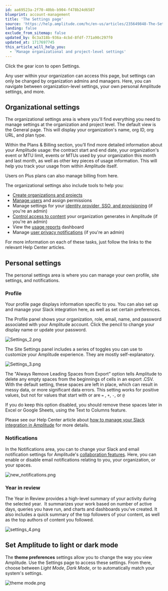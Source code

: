 ```yaml
---
id: aa69523a-2f70-40bb-b904-f478b24d6587
blueprint: account-management
title: 'The Settings page'
source: 'https://help.amplitude.com/hc/en-us/articles/235649848-The-Settings-page'
landing: false
exclude_from_sitemap: false
updated_by: 0c3a318b-936a-4cbd-8fdf-771a90c297f0
updated_at: 1717697745
this_article_will_help_you:
  - 'Manage organizational and project-level settings'
---
```

Click the gear icon to open Settings. 

Any user within your organization can access this page, but settings can only be changed by organization admins and managers. Here, you can navigate between organization-level settings, your own personal Amplitude settings, and more.

## Organizational settings

The organizational settings area is where you'll find everything you need to manage settings at the organization and project level. The default view is the General page. This will display your organization's name, org ID, org URL, and plan type. 

Within the Plans & Billing section, you’ll find more detailed information about your Amplitude usage: the contract start and end date, your organization's event or MTU limit, events or MTUs used by your organization this month and last month, as well as other key pieces of usage information. This will help you track your usage from within Amplitude itself.

Users on Plus plans can also manage billing from here.

The organizational settings also include tools to help you:

* [Create organizations and projects](/docs/admin/account-management/manage-orgs-projects)
* [Manage users](/docs/admin/account-management/manage-users) and assign permissions
* Manage settings for your [identity provider, SSO, and provisioning](/docs/admin/single-sign-on/sso) (if you're an admin)
* [Control access to content](/docs/analytics/share-external) your organization generates in Amplitude (if you're an admin)
* View the [usage reports](/docs/admin/billing-use/usage-reports) dashboard
* Manage [user privacy notifications](/docs/admin/account-management/manage-notifications) (if you're an admin)

For more information on each of these tasks, just follow the links to the relevant Help Center articles.

## Personal settings

The personal settings area is where you can manage your own profile, site settings, and notifications.

### Profile

Your profile page displays information specific to you. You can also set up and manage your Slack integration here, as well as set certain preferences.

The Profile panel shows your organization, role, email, name, and password associated with your Amplitude account. Click the pencil to change your display name or update your password. 

![Settings_2.png](/docs/output/img/account-management/settings-2-png.png)

The Site Settings panel includes a series of toggles you can use to customize your Amplitude experience. They are mostly self-explanatory.

![Settings_3.png](/docs/output/img/account-management/settings-3-png.png)

The "Always Remove Leading Spaces from Export” option tells Amplitude to delete any empty spaces from the beginnings of cells in an export .CSV. With the default setting, these spaces are left in place, which can result in messy data, or more significant data errors. This setting works for positive values, but not for values that start with or are `=` , `+`, `-`, or `@`

If you do keep this option disabled, you should remove these spaces later in Excel or Google Sheets, using the Text to Columns feature.

Please see our Help Center article about [how to manage your Slack integration in Amplitude](/docs/analytics/integrate-slack) for more details.

### Notifications

In the Notifications area, you can to change your Slack and email notification settings for Amplitude's [collaboration features](/docs/analytics/charts/chart-basics). Here, you can enable or disable email notifications relating to you, your organization, or your spaces.

![new_notifications.png](/docs/output/img/account-management/new-notifications-png.png)

### Year in review

The Year in Review provides a high-level summary of your activity during the selected year.  It summarizes your work based on number of active days, queries you have run, and charts and dashboards you've created. It also includes a quick summary of the top followers of your content, as well as the top authors of content you followed.

![settings_4.png](/docs/output/img/account-management/settings-4-png.png)

## Set Amplitude to light or dark mode

The **theme preferences** settings allow you to change the way you view Amplitude. Use the Settings page to access these settings. From there, choose between *Light Mode*, *Dark Mode*, or to automatically match your system's settings.

![theme mode.png](/docs/output/img/account-management/theme-mode-png.png)